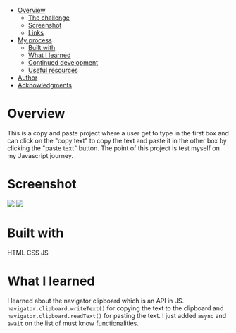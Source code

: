 - [Overview](#overview)
  - [The challenge](#the-challenge)
  - [Screenshot](#screenshot)
  - [Links](#links)
- [My process](#my-process)
  - [Built with](#built-with)
  - [What I learned](#what-i-learned)
  - [Continued development](#continued-development)
  - [Useful resources](#useful-resources)
- [Author](#author)
- [Acknowledgments](#acknowledgments)

# **Overview**
This is a copy and paste project where a user get to type in the first box and can click on the "copy text" to copy the text and paste it in the other box by clicking the "paste text" button. The point of this project is test myself on my Javascript journey.

# **Screenshot**
![](./screenshot/desktop.png)
![](./screenshot/mobile.png)

# **Built with**
HTML
CSS
JS

# **What I learned**
I learned about the navigator clipboard which is an API in JS. `navigator.clipboard.writeText()` for copying the text to the clipboard and `navigator.clipboard.readText()` for pasting the text. I just added `async` and `await` on the list of must know functionalities.
